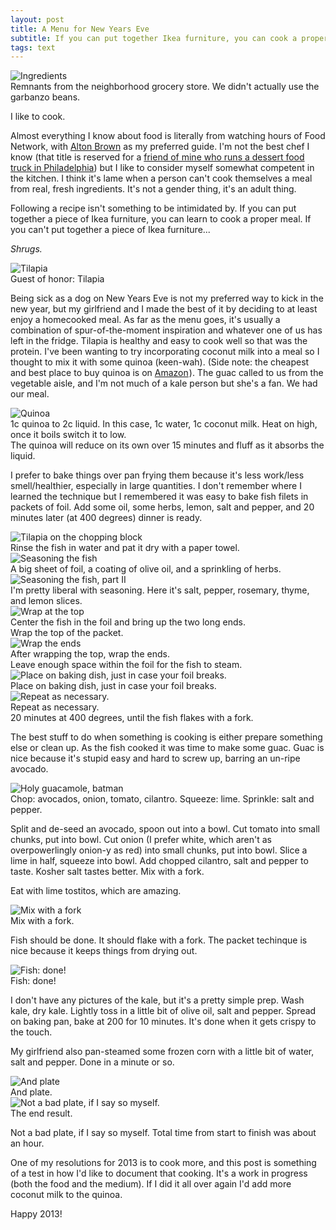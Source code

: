 ```yaml
---
layout: post
title: A Menu for New Years Eve
subtitle: If you can put together Ikea furniture, you can cook a proper meal.
tags: text
---
```


<img src="/assets/img/2012-12-31/1.jpg" title="Ingredients"/>
<div class="caption">Remnants from the neighborhood grocery store.  We didn't actually use the garbanzo beans.</div>

I like to cook.

Almost everything I know about food is literally from watching hours of Food Network, with <a href="http://www.foodnetwork.com/good-eats/index.html" target="_blank" title="Good Eats">Alton Brown</a> as my preferred guide.  I'm not the best chef I know (that title is reserved for a <a href="http://www.sugarphillytruck.com/about/" title="About Sugar Philly Truck" target="_blank">friend of mine who runs a dessert food truck in Philadelphia</a>) but I like to consider myself somewhat competent in the kitchen.  I think it's lame when a person can't cook themselves a meal from real, fresh ingredients.  It's not a gender thing, it's an adult thing.

Following a recipe isn't something to be intimidated by.  If you can put together a piece of Ikea furniture, you can learn to cook a proper meal.  If you can't put together a piece of Ikea furniture...

<em>Shrugs.</em>

<img src="/assets/img/2012-12-31/2.jpg" title="Tilapia"/>
<div class="caption">Guest of honor: Tilapia</div>

Being sick as a dog on New Years Eve is not my preferred way to kick in the new year, but my girlfriend and I made the best of it by deciding to at least enjoy a homecooked meal.  As far as the menu goes, it's usually a combination of spur-of-the-moment inspiration and whatever one of us has left in the fridge.  Tilapia is healthy and easy to cook well so that was the protein.  I've been wanting to try incorporating coconut milk into a meal so I thought to mix it with some quinoa (keen-wah).  (Side note: the cheapest and best place to buy quinoa is on <a href="http://www.amazon.com/gp/product/B000EDG3UE/ref=as_li_ss_tl?ie=UTF8&tag=musings01b1-20&linkCode=as2&camp=1789&creative=390957&creativeASIN=B000EDG3UE" target="_blank" title="Bob's Red Mill Organic Grain Quinoa">Amazon</a><img src="http://www.assoc-amazon.com/e/ir?t=musings01b1-20&l=as2&o=1&a=B000EDG3UE" width="1" height="1" border="0" alt="" style="border:none !important; margin:0px !important;" />).  The guac called to us from the vegetable aisle, and I'm not much of a kale person but she's a fan.  We had our meal.

<img src="/assets/img/2012-12-31/3.jpg" title="Quinoa"/>
<div class="caption">1c quinoa to 2c liquid. In this case, 1c water, 1c coconut milk. Heat on high, once it boils switch it to low.  
    <br/>The quinoa will reduce on its own over 15 minutes and fluff as it absorbs the liquid.
</div>

I prefer to bake things over pan frying them because it's less work/less smell/healthier, especially in large quantities.  I don't remember where I learned the technique but I remembered it was easy to bake fish filets in packets of foil.  Add some oil, some herbs, lemon, salt and pepper, and 20 minutes later (at 400 degrees) dinner is ready.

<img src="/assets/img/2012-12-31/4.jpg" title="Tilapia on the chopping block"/>
<div class="caption">Rinse the fish in water and pat it dry with a paper towel.</div>

<img src="/assets/img/2012-12-31/5.jpg" title="Seasoning the fish"/>
<div class="caption">A big sheet of foil, a coating of olive oil, and a sprinkling of herbs.</div>

<img src="/assets/img/2012-12-31/6.jpg" title="Seasoning the fish, part II"/>
<div class="caption">I'm pretty liberal with seasoning. Here it's salt, pepper, rosemary, thyme, and lemon slices.</div>

<img src="/assets/img/2012-12-31/7.jpg" title="Wrap at the top"/>
<div class="caption">Center the fish in the foil and bring up the two long ends.
    <br/>Wrap the top of the packet.</div>

<img src="/assets/img/2012-12-31/8.jpg" title="Wrap the ends"/>
<div class="caption">After wrapping the top, wrap the ends.  
    <br/>Leave enough space within the foil for the fish to steam.</div>   

<img src="/assets/img/2012-12-31/9.jpg" title="Place on baking dish, just in case your foil breaks."/>
<div class="caption">Place on baking dish, just in case your foil breaks.</div> 

<img src="/assets/img/2012-12-31/10.jpg" title="Repeat as necessary."/>
<div class="caption">Repeat as necessary.<br/>20 minutes at 400 degrees, until the fish flakes with a fork.</div>

The best stuff to do when something is cooking is either prepare something else or clean up.  As the fish cooked it was time to make some guac.  Guac is nice because it's stupid easy and hard to screw up, barring an un-ripe avocado.  

<img src="/assets/img/2012-12-31/11.jpg" title="Holy guacamole, batman"/>
<div class="caption">Chop: avocados, onion, tomato, cilantro. Squeeze: lime. Sprinkle: salt and pepper.</div>

Split and de-seed an avocado, spoon out into a bowl.  Cut tomato into small chunks, put into bowl.  Cut onion (I prefer white, which aren't as overpowerlingly onion-y as red) into small chunks, put into bowl.  Slice a lime in half, squeeze into bowl.  Add chopped cilantro, salt and pepper to taste.  Kosher salt tastes better.  Mix with a fork.  

Eat with lime tostitos, which are amazing.

<img src="/assets/img/2012-12-31/12.jpg" title="Mix with a fork"/>
<div class="caption">Mix with a fork.</div>

Fish should be done.  It should flake with a fork.  The packet techinque is nice because it keeps things from drying out.

<img src="/assets/img/2012-12-31/13.jpg" title="Fish: done!"/>
<div class="caption">Fish: done!</div>

I don't have any pictures of the kale, but it's a pretty simple prep.  Wash kale, dry kale.  Lightly toss in a little bit of olive oil, salt and pepper.  Spread on baking pan, bake at 200 for 10 minutes.  It's done when it gets crispy to the touch.

My girlfriend also pan-steamed some frozen corn with a little bit of water, salt and pepper.  Done in a minute or so.

<img src="/assets/img/2012-12-31/15.jpg" title="And plate"/>
<div class="caption">And plate.</div>

<img src="/assets/img/2012-12-31/16.jpg" title="Not a bad plate, if I say so myself."/>
<div class="caption">The end result.</div>

Not a bad plate, if I say so myself.  Total time from start to finish was about an hour.

One of my resolutions for 2013 is to cook more, and this post is something of a test in how I'd like to document that cooking.  It's a work in progress (both the food and the medium).  If I did it all over again I'd add more coconut milk to the quinoa.

Happy 2013!